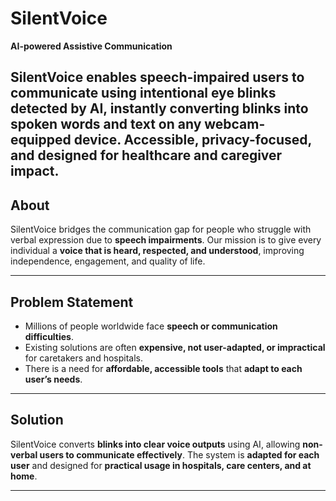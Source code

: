 # SilentVoice

**AI-powered Assistive Communication**

SilentVoice enables speech-impaired users to communicate using intentional eye blinks detected by AI, instantly converting blinks into spoken words and text on any webcam-equipped device. Accessible, privacy-focused, and designed for healthcare and caregiver impact.
---

## About
SilentVoice bridges the communication gap for people who struggle with verbal expression due to **speech impairments**. Our mission is to give every individual a **voice that is heard, respected, and understood**, improving independence, engagement, and quality of life.

---

## Problem Statement
- Millions of people worldwide face **speech or communication difficulties**.
- Existing solutions are often **expensive, not user-adapted, or impractical** for caretakers and hospitals.
- There is a need for **affordable, accessible tools** that **adapt to each user’s needs**.

---

## Solution
SilentVoice converts **blinks into clear voice outputs** using AI, allowing **non-verbal users to communicate effectively**. The system is **adapted for each user** and designed for **practical usage in hospitals, care centers, and at home**.

---
